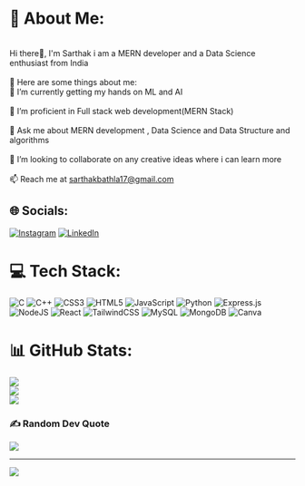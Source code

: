 # 💫 About Me:
<br>Hi there👋, I'm Sarthak i am a MERN developer and a Data Science enthusiast from India<br><br>💫 Here are some things about me:<br>🔭 I’m currently getting my hands on ML and AI<br><br>🌱 I’m proficient in Full stack web development(MERN Stack)<br><br>💬 Ask me about MERN development , Data Science and Data Structure and algorithms<br><br>👯 I’m looking to collaborate on any creative ideas where i can learn more<br><br>📫 Reach me at sarthakbathla17@gmail.com


## 🌐 Socials:
[![Instagram](https://img.shields.io/badge/Instagram-%23E4405F.svg?logo=Instagram&logoColor=white)](https://instagram.com/_.sarthakbathla._) [![LinkedIn](https://img.shields.io/badge/LinkedIn-%230077B5.svg?logo=linkedin&logoColor=white)](https://linkedin.com/in/sarthak-bathla-44494b202) 

# 💻 Tech Stack:
![C](https://img.shields.io/badge/c-%2300599C.svg?style=for-the-badge&logo=c&logoColor=white) ![C++](https://img.shields.io/badge/c++-%2300599C.svg?style=for-the-badge&logo=c%2B%2B&logoColor=white) ![CSS3](https://img.shields.io/badge/css3-%231572B6.svg?style=for-the-badge&logo=css3&logoColor=white) ![HTML5](https://img.shields.io/badge/html5-%23E34F26.svg?style=for-the-badge&logo=html5&logoColor=white) ![JavaScript](https://img.shields.io/badge/javascript-%23323330.svg?style=for-the-badge&logo=javascript&logoColor=%23F7DF1E) ![Python](https://img.shields.io/badge/python-3670A0?style=for-the-badge&logo=python&logoColor=ffdd54) ![Express.js](https://img.shields.io/badge/express.js-%23404d59.svg?style=for-the-badge&logo=express&logoColor=%2361DAFB) ![NodeJS](https://img.shields.io/badge/node.js-6DA55F?style=for-the-badge&logo=node.js&logoColor=white) ![React](https://img.shields.io/badge/react-%2320232a.svg?style=for-the-badge&logo=react&logoColor=%2361DAFB) ![TailwindCSS](https://img.shields.io/badge/tailwindcss-%2338B2AC.svg?style=for-the-badge&logo=tailwind-css&logoColor=white) ![MySQL](https://img.shields.io/badge/mysql-%2300f.svg?style=for-the-badge&logo=mysql&logoColor=white) ![MongoDB](https://img.shields.io/badge/MongoDB-%234ea94b.svg?style=for-the-badge&logo=mongodb&logoColor=white) ![Canva](https://img.shields.io/badge/Canva-%2300C4CC.svg?style=for-the-badge&logo=Canva&logoColor=white)
# 📊 GitHub Stats:
![](https://github-readme-stats.vercel.app/api?username=sarthak-star&theme=dark&hide_border=true&include_all_commits=false&count_private=false)<br/>
![](https://github-readme-streak-stats.herokuapp.com/?user=sarthak-star&theme=dark&hide_border=true)<br/>
![](https://github-readme-stats.vercel.app/api/top-langs/?username=sarthak-star&theme=dark&hide_border=true&include_all_commits=false&count_private=false&layout=compact)

### ✍️ Random Dev Quote
![](https://quotes-github-readme.vercel.app/api?type=horizontal&theme=radical)

---
[![](https://visitcount.itsvg.in/api?id=sarthak-star&icon=0&color=0)](https://visitcount.itsvg.in)

<!-- Proudly created with GPRM ( https://gprm.itsvg.in ) -->


